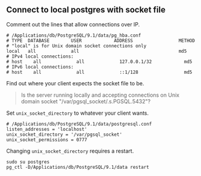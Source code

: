 Connect to local postgres with socket file
----

Comment out the lines that allow connections over IP.

    # /Applications/db/PostgreSQL/9.1/data/pg_hba.conf
    # TYPE  DATABASE        USER            ADDRESS                 METHOD
    # "local" is for Unix domain socket connections only
    local   all             all                                     md5
    # IPv4 local connections:
    # host    all             all             127.0.0.1/32            md5
    # IPv6 local connections:
    # host    all             all             ::1/128                 md5

Find out where your client expects the socket file to be.

> Is the server running locally and accepting
connections on Unix domain socket "/var/pgsql_socket/.s.PGSQL.5432"?

Set `unix_socket_directory` to whatever your client wants.

    # /Applications/db/PostgreSQL/9.1/data/postgresql.conf
    listen_addresses = 'localhost'
    unix_socket_directory = '/var/pgsql_socket'
    unix_socket_permissions = 0777

Changing `unix_socket_directory` requires a restart.

    sudo su postgres
    pg_ctl -D/Applications/db/PostgreSQL/9.1/data restart
